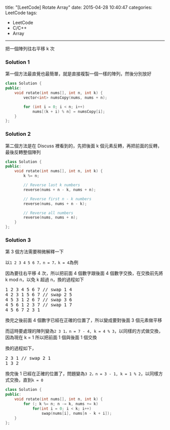 title: "[LeetCode] Rotate Array"
date: 2015-04-28 10:40:47
categories: LeetCode
tags:
- LeetCode
- C/C++
- Array
---

把一個陣列往右平移 k 次

<!-- more -->

### Solution 1

第一個方法最直覺也最簡單，就是直接複製一個一樣的陣列，然後分別放好

``` c++
class Solution {
public:
    void rotate(int nums[], int n, int k) {
        vector<int> numsCopy(nums, nums + n);

        for (int i = 0; i < n; i++)
            nums[(k + i) % n] = numsCopy[i];
    }
};
```

### Solution 2

第二個方法是在 Discuss 裡看到的，先把後面 k 個元素反轉，再把前面的反轉，最後反轉整個陣列

``` c++
class Solution {
public:
    void rotate(int nums[], int n, int k) {
        k %= n;

        // Reverse last k numbers
        reverse(nums + n - k, nums + n);

        // Reverse first n - k numbers
        reverse(nums, nums + n - k);

        // Reverse all numbers
        reverse(nums, nums + n);
    }
};
```

### Solution 3

第 3 個方法需要稍微解釋一下

以`1 2 3 4 5 6 7，n = 7，k = 4`為例

因為要往右平移 4 次，所以把前面 4 個數字跟後面 4 個數字交換，在交換前先將 k mod n，以免 k 超過 n，換的過程如下

<pre>
1 2 3 4 5 6 7 // swap 1 4
4 2 3 1 5 6 7 // swap 2 5
4 5 3 1 2 6 7 // swap 3 6
4 5 6 1 2 3 7 // swap 1 7
4 5 6 7 2 3 1
</pre>

換完之後前面 4 個數字已經在正確的位置了，所以變成要對後面 3 個元素做平移

而這時要處理的陣列變為`2 3 1，n = 7 - 4, k = 4 % 3`，以同樣的方式做交換，因為現在 k = 1 所以把前面 1 個與後面 1 個交換

換的過程如下，

<pre>
2 3 1 // swap 2 1
1 3 2
</pre>

換完後 1 已經在正確的位置了，問題變為`3 2，n = 3 - 1, k = 1 % 2`，以同樣方式交換，直到`k = 0`

```c++
class Solution {
public:
    void rotate(int nums[], int n, int k) {
        for (; k %= n; n -= k, nums += k)
            for(int i = 0; i < k; i++)
                swap(nums[i], nums[n - k + i]);
    }
};
```
